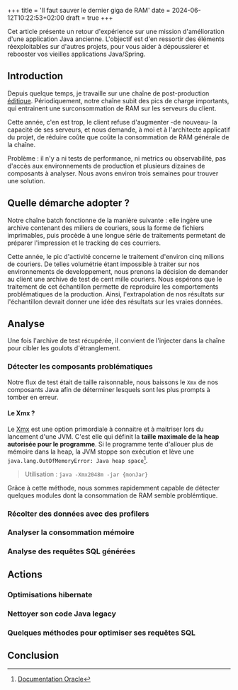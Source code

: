 +++
title = 'Il faut sauver le dernier giga de RAM'
date = 2024-06-12T10:22:53+02:00
draft = true
+++

Cet article présente un retour d'expérience sur une mission d'amélioration d'une application Java ancienne. L'objectif est d'en ressortir des éléments réexploitables sur d'autres projets, pour vous aider à dépoussierer et rebooster vos vieilles applications Java/Spring. 


## Introduction
Depuis quelque temps, je travaille sur une chaîne de post-production [éditique](https://fr.wikipedia.org/wiki/%C3%89ditique). Périodiquement, notre chaîne subit des pics de charge importants, qui entrainent une surconsommation de RAM sur les serveurs du client. 

Cette année, c'en est trop, le client refuse d'augmenter -de nouveau- la capacité de ses serveurs, et nous demande, à moi et à l'architecte applicatif du projet, de réduire coûte que coûte la consommation de RAM générale de la chaîne. 

Problème : il n'y a ni tests de performance, ni metrics ou observabilité, pas d'accès aux environnements de production et plusieurs dizaines de composants à analyser. Nous avons environ trois semaines pour trouver une solution. 

## Quelle démarche adopter ?
Notre chaîne batch fonctionne de la manière suivante : elle ingère une archive contenant des miliers de couriers, sous la forme de fichiers imprimables, puis procède à une longue série de traitements permetant de préparer l'impression et le tracking de ces courriers. 

Cette année, le pic d'activité concerne le traitement d'environ cinq milions de couriers. De telles volumétrie étant impossible à traiter sur nos environnements de developpement, nous prenons la décision de demander au client une archive de test de cent mille couriers. Nous espérons que le traitement de cet échantillon permette de reproduire les comportements problématiques de la production. Ainsi, l'extrapolation de nos résultats sur l'échantillon devrait donner une idée des résultats sur les vraies données. 

## Analyse
Une fois l'archive de test récupérée, il convient de l'injecter dans la chaîne pour cibler les goulots d'étranglement.

### Détecter les composants problématiques
Notre flux de test était de taille raisonnable, nous baissons le `Xmx` de nos composants Java afin de déterminer lesquels sont les plus prompts à tomber en erreur. 

#### Le Xmx ? 
Le [Xmx](https://www.baeldung.com/jvm-parameters#explicit-heap-memory---xms-and-xmx-options) est une option primordiale à connaitre et à maitriser lors du lancement d'une JVM. C'est elle qui définit la **taille maximale de la heap autorisée pour le programme**. Si le programme tente d'allouer plus de mémoire dans la heap, la JVM stoppe son exécution et lève une `java.lang.OutOfMemoryError: Java heap space`[^1].

> Utilisation : `java -Xmx2048m -jar {monJar}`

Grâce à cette méthode, nous sommes rapidemment capable de détecter quelques modules dont la consommation de RAM semble problémtique. 

### Récolter des données avec des profilers

### Analyser la consommation mémoire
### Analyse des requêtes SQL générées

## Actions
### Optimisations hibernate
### Nettoyer son code Java legacy
### Quelques méthodes pour optimiser ses requêtes SQL

## Conclusion

[^1]: [Documentation Oracle](https://docs.oracle.com/javase%2F8%2Fdocs%2Fapi%2F%2F/java/lang/OutOfMemoryError.html)